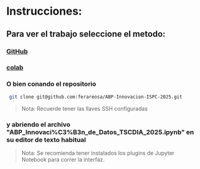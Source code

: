 # Instrucciones:

## Para ver el trabajo seleccione el metodo:

### [GitHub](https://github.com/ferareosa/ABP-Innovacion-ISPC-2025/blob/main/ABP_Innovaci%C3%B3n_de_Datos_TSCDIA_2025.ipynb) 


### [colab](https://colab.research.google.com/drive/1lt12Tzr4hqq-pNp3bl1Uyr5vruGaA5g-#scrollTo=k2CxPexyyNg0)

### O bien conando el repositorio

```bash
 git clone git@github.com:ferareosa/ABP-Innovacion-ISPC-2025.git
```

> Nota: Recuerde tener las llaves SSH configuradas

### y abriendo el archivo "ABP_Innovaci%C3%B3n_de_Datos_TSCDIA_2025.ipynb" en su editor de texto habitual

> Nota: Se recomienda tener instalados los plugins de Jupyter Notebook para correr la interfaz. 
